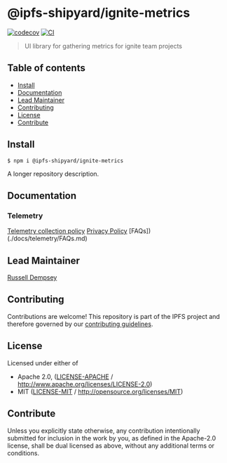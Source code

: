 # @ipfs-shipyard/ignite-metrics <!-- omit in toc -->

[![codecov](https://img.shields.io/codecov/c/github/ipfs-shipyard/ignite-metrics.svg?style=flat-square)](https://codecov.io/gh/ipfs-shipyard/ignite-metrics)
[![CI](https://img.shields.io/github/workflow/status/ipfs-shipyard/ignite-metrics/test%20&%20maybe%20release/main?style=flat-square)](https://github.com/ipfs-shipyard/ignite-metrics/actions/workflows/js-test-and-release.yml)

> UI library for gathering metrics for ignite team projects

## Table of contents <!-- omit in toc -->

- [Install](#install)
- [Documentation](#documentation)
- [Lead Maintainer](#lead-maintainer)
- [Contributing](#contributing)
- [License](#license)
- [Contribute](#contribute)

## Install

```console
$ npm i @ipfs-shipyard/ignite-metrics
```

A longer repository description.

## Documentation

### Telemetry

[Telemetry collection policy](./docs/telemetry/CollectionPolicy.md)
[Privacy Policy](./docs/telemetry/PrivacyPolicy.md)
[FAQs])(./docs/telemetry/FAQs.md)

## Lead Maintainer

[Russell Dempsey](https://github.com/SgtPooki)

## Contributing

Contributions are welcome! This repository is part of the IPFS project and therefore governed by our [contributing guidelines](https://github.com/ipfs/community/blob/master/CONTRIBUTING.md).

## License

Licensed under either of

- Apache 2.0, ([LICENSE-APACHE](LICENSE-APACHE) / <http://www.apache.org/licenses/LICENSE-2.0>)
- MIT ([LICENSE-MIT](LICENSE-MIT) / <http://opensource.org/licenses/MIT>)

## Contribute

Unless you explicitly state otherwise, any contribution intentionally submitted for inclusion in the work by you, as defined in the Apache-2.0 license, shall be dual licensed as above, without any additional terms or conditions.
